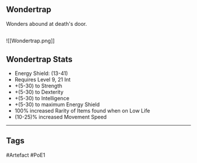 ## Wondertrap
Wonders abound at death's door.
##
![[Wondertrap.png]]
## Wondertrap Stats
- Energy Shield: (13-41)
- Requires Level 9, 21 Int
- +(5-30) to Strength
- +(5-30) to Dexterity
- +(5-30) to Intelligence
- +(5-30) to maximum Energy Shield
- 100% increased Rarity of Items found when on Low Life
- (10-25)% increased Movement Speed


---
## Tags
#Artefact
#PoE1